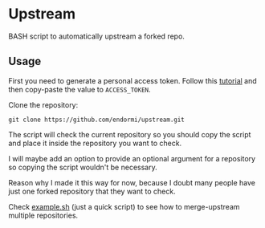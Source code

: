 # Upstream

BASH script to automatically upstream a forked repo.

## Usage

First you need to generate a personal access token. Follow this [tutorial](https://docs.github.com/en/authentication/keeping-your-account-and-data-secure/creating-a-personal-access-token) and then copy-paste the value to `ACCESS_TOKEN`.

Clone the repository:

```
git clone https://github.com/endormi/upstream.git
```

The script will check the current repository so you should copy the script and place it inside the repository you want to check.

I will maybe add an option to provide an optional argument for a repository so copying the script wouldn't be necessary.

Reason why I made it this way for now, because I doubt many people have just one forked repository that they want to check.

Check [example.sh](https://github.com/endormi/upstream/blob/main/example.sh) (just a quick script) to see how to merge-upstream multiple repositories.
